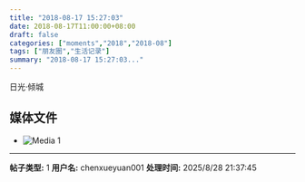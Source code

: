 ```yaml
---
title: "2018-08-17 15:27:03"
date: 2018-08-17T11:00:00+08:00
draft: false
categories: ["moments","2018","2018-08"]
tags: ["朋友圈","生活记录"]
summary: "2018-08-17 15:27:03..."
---
```


日光·倾城

## 媒体文件

- ![Media 1](/Moments/photos/2018-08-17/201808171527030.jpg)

---

**帖子类型:** 1
**用户名:** chenxueyuan001
**处理时间:** 2025/8/28 21:37:45